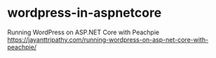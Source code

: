 # wordpress-in-aspnetcore
Running WordPress on ASP.NET Core with Peachpie
<br>
https://jayanttripathy.com/running-wordpress-on-asp-net-core-with-peachpie/
